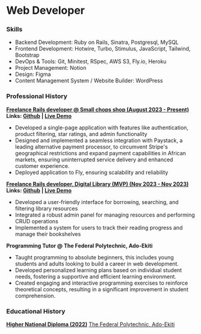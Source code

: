 # Web Developer

### Skills
- Backend Development: Ruby on Rails, Sinatra, Postgresql, MySQL
- Frontend Development: Hotwire, Turbo, Stimulus, JavaScript, Tailwind, Bootstrap
- DevOps & Tools: Git, Minitest, RSpec, AWS S3, Fly.io, Heroku
- Project Management: Notion
- Design: Figma
- Content Management System / Website Builder: WordPress

### Professional History
**[Freelance Rails developer @ Small chops shop (August 2023 - Present)](https://small-chops-shop.fly.dev/)**
**Links: [Github](https://github.com/tolaseadegbite/small_chops_shop) | [Live Demo](https://small-chops-shop.fly.dev/)**
- Developed a single-page application with features like authentication, product filtering, star ratings, and admin functionality
- Designed and implemented a seamless integration with Paystack, a leading alternative payment processor, to circumvent Stripe's        geographical restrictions and expand payment capabilities in African markets, ensuring uninterrupted service delivery and enhanced  customer experience.
- Deployed application to Fly, ensuring scalability and reliability

**[Freelance Rails developer, Digital Library (MVP) (Nov 2023 - Nov 2023)](https://digital-library.fly.dev/)**
**Links: [Github](https://github.com/tolaseadegbite/DigitalLibrary) | [Live Demo](https://digital-library.fly.dev/)**
- Developed a user-friendly interface for borrowing, searching, and filtering library resources
- Integrated a robust admin panel for managing resources and performing CRUD operations
- Implemented a system for users to track their reading progress and manage their bookshelves

**Programming Tutor @ The Federal Polytechnic, Ado-Ekiti**
- Taught programming to absolute beginners, this includes young students and adults looking to build a career in web development.
- Developed personalized learning plans based on individual student needs, fostering a supportive and efficient learning environment.
- Created engaging and interactive programming exercises to reinforce theoretical concepts, resulting in a significant improvement in student comprehension.

### Educational History
**[Higher National Diploma (2022)](https://fedpolyado.edu.ng/)**
[The Federal Polytechnic, Ado-Ekiti](https://fedpolyado.edu.ng/)
